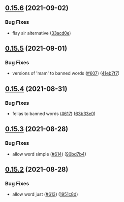 ## [0.15.6](https://github.com/EddieHubCommunity/EddieBot/compare/v0.15.5...v0.15.6) (2021-09-02)


### Bug Fixes

* flay sir alternative ([33acd0e](https://github.com/EddieHubCommunity/EddieBot/commit/33acd0ea8149069b563d3c152a21eb2ee74d1d76))



## [0.15.5](https://github.com/EddieHubCommunity/EddieBot/compare/v0.15.4...v0.15.5) (2021-09-01)


### Bug Fixes

* versions of 'mam' to banned words ([#607](https://github.com/EddieHubCommunity/EddieBot/issues/607)) ([41eb7f7](https://github.com/EddieHubCommunity/EddieBot/commit/41eb7f7bf52f13e829bbe48017f8e647ab9963f2))



## [0.15.4](https://github.com/EddieHubCommunity/EddieBot/compare/v0.15.3...v0.15.4) (2021-08-31)


### Bug Fixes

* fellas to banned words ([#617](https://github.com/EddieHubCommunity/EddieBot/issues/617)) ([63b33e0](https://github.com/EddieHubCommunity/EddieBot/commit/63b33e0ecd962174ddfebc5e44a5c4987e1c27e1))



## [0.15.3](https://github.com/EddieHubCommunity/EddieBot/compare/v0.15.2...v0.15.3) (2021-08-28)


### Bug Fixes

* allow word simple ([#614](https://github.com/EddieHubCommunity/EddieBot/issues/614)) ([90bd7b4](https://github.com/EddieHubCommunity/EddieBot/commit/90bd7b4ec3668ebfb95902b49be355d0e7c11bbf))



## [0.15.2](https://github.com/EddieHubCommunity/EddieBot/compare/v0.15.1...v0.15.2) (2021-08-28)


### Bug Fixes

* allow word just ([#613](https://github.com/EddieHubCommunity/EddieBot/issues/613)) ([1951c8d](https://github.com/EddieHubCommunity/EddieBot/commit/1951c8d6857025a6f5c5c62f89b54cd82c776ff8))



